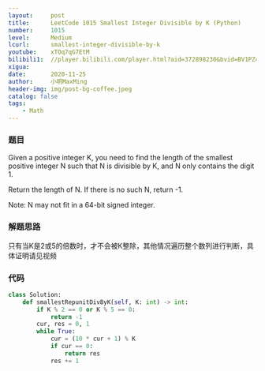 ```yaml
---
layout:     post
title:      LeetCode 1015 Smallest Integer Divisible by K (Python)
number:     1015
level:      Medium
lcurl:      smallest-integer-divisible-by-k
youtube:    xTOq7qG7EtM
bilibili1:  //player.bilibili.com/player.html?aid=372898230&bvid=BV1PZ4y1G7iU&cid=259611073&page=1
xigua:      
date:       2020-11-25
author:     小明MaxMing
header-img: img/post-bg-coffee.jpeg
catalog: false
tags:
    - Math
---
```


### 题目

Given a positive integer K, you need to find the length of the smallest positive integer N such that N is divisible by K, and N only contains the digit 1.

Return the length of N. If there is no such N, return -1.

Note: N may not fit in a 64-bit signed integer.

### 解题思路

只有当K是2或5的倍数时，才不会被K整除，其他情况遍历整个数列进行判断，具体证明请见视频

### 代码
```python
class Solution:
    def smallestRepunitDivByK(self, K: int) -> int:
        if K % 2 == 0 or K % 5 == 0:
            return -1
        cur, res = 0, 1
        while True:
            cur = (10 * cur + 1) % K
            if cur == 0:
                return res
            res += 1
```
